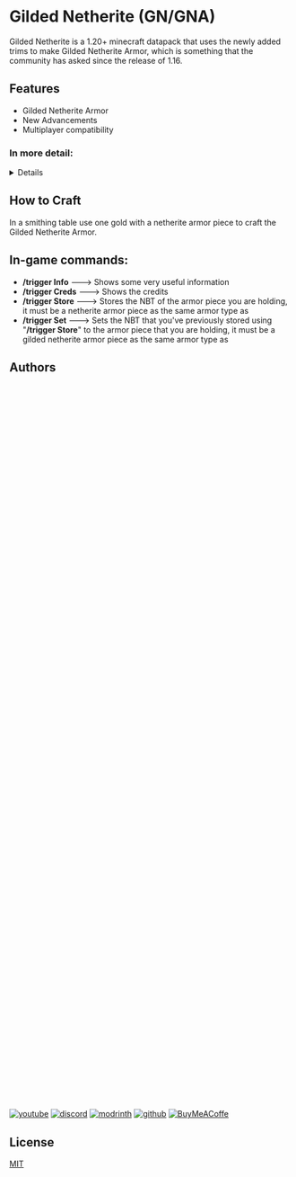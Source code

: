 # Gilded Netherite (GN/GNA)

Gilded Netherite is a 1.20+ minecraft datapack that uses the newly added trims to make Gilded Netherite Armor, which is something that the community has asked since the release of 1.16.

## Features

- Gilded Netherite Armor
- New Advancements
- Multiplayer compatibility

<h3>In more detail:</h3>
<details>
What the Gilded Armor does is makes piglins and those types of mobs friendly, just like golden armor does.
</details>

## How to Craft

In a smithing table use one gold with a netherite armor piece to craft the Gilded Netherite Armor.

## In-game commands:

- **/trigger Info** ---> Shows some very useful information
- **/trigger Creds** ---> Shows the credits
- **/trigger Store<ArmorPiece>** ---> Stores the NBT of the armor piece you are holding, it must be a netherite armor piece as the same armor type as <ArmorPiece>
- **/trigger Set<ArmorPiece>** ---> Sets the NBT that you've previously stored using "**/trigger Store<ArmorPiece>**" to the armor piece that you are holding, it must be a gilded netherite armor piece as the same armor type as <ArmorPiece>

## Authors

- Team: [Eclipse Studios](https://discord.gg/X2NTE7hkq8)
    - Main dev and artist: [@ElGeroIngles](https://modrinth.com/user/ElGeroIngles)

## FAQ

#### Q: Why did you guys made Gilded Armor unbreakable?

A: With datapacks, the only thing you can do to replicate the effect that gold armor has over piglins and those type of mobs is by liteally using it, so this datapack makes the illusion that you are wearing a combination of Netherite Armor and Gold Armor but in reality you are using gold armor. The problem is that you CAN'T edit the max durability something has, so after some thinking we decided to just make it unbreakable. I know this solution is bad because it somewhat ruins the experience but we can't do anything to fix it.

#### Q: Why are the enchants/name/lore not keeping when I craft it?

A: Using datapacks you can't NBT craft, which is what is used to keep those kind of things when crafting, without using a custom menu (which is what we did with our [BFT](https://modrinth.com/datapack/bft) datapack) so to overpass that use "**/trigger Store<ArmorPiece>**" to store the NBT of the armor piece you hold and then "**/trigger Set<ArmorPiece>**" to set the NBT to the armor piece you are holding. For more information use "**/trigger Info**" command in-game.

#### Q: Does it have multiplayer compatibility?

A: Yes it does.

#### Q: Can I modify the datapack and redistribute it?

A: Yes you can, but only if you say who the original creator is ([Eclipse Studios](https://discord.gg/X2NTE7hkq8)) and if you link the [original Modrinth page](https://modrinth.com/datapack/gna) somewhere noticeable in the project.

#### Q: Does this datapack work on newer versions?

A: If we didn't updated our datapack to the lastest update don't worry, just download the lastes one and change inside the `pack.mcmeta` of both the datapack and resourcepack the "[pack_format](https://minecraft.fandom.com/wiki/Pack_format)" value to the desired one (it may not work or at least not as intended).

#### Q: Are you guys going to make more datapacks?

A: Yes, we already have the idea for our next project and we think you will love it! It's something you won't expect so be hyped!

#### Q: Why does my Gilded Armor have the texture of gold armor?

A: Remember to also download the resourcepack to make it appear that it is not broken, go to "[Versions](https://modrinth.com/datapack/gna/versions)" > Click on the version you are using > Download the resourcepack.

#### Q: Does this datapack work on older versions?

A: No, only in 1.20+. This is due to the use of armor trims which are only accessible for 1.20 and above.

#### Q: Why only Armor?

A: The only thing that is useful is the armor so piglins don't aggro you, maybe the tools could be quicker or something but I won't be adding them, if you want to add it yourself you can.

## Bug Report/Suggestions
If you have found any bugs or have any suggestion, please reach out to us at [our discord server](https://discord.gg/X2NTE7hkq8).

## 🔗 Links
[![youtube](https://img.shields.io/badge/youtube-ff0000?style=for-the-badge&logo=youtube&logoColor=white)](https://www.youtube.com/@EclipseStudiosMC)
[![discord](https://img.shields.io/badge/discord-7289DA?style=for-the-badge&logo=discord&logoColor=white)](https://discord.gg/X2NTE7hkq8)
[![modrinth](https://img.shields.io/badge/modrinth-5AD770?style=for-the-badge&logo=modrinth&logoColor=white)](https://modrinth.com/user/EclipseStudios)
[![github](https://img.shields.io/badge/github-000000?style=for-the-badge&logo=github&logoColor=white)](https://github.com/EclipseStudiosMC)
[![BuyMeACoffe](https://img.shields.io/badge/BuyMeACoffe-ffdd02?style=for-the-badge&logo=buymeacoffee&logoColor=white)](https://www.buymeacoffee.com/ElGeroIngles)

## License

[MIT](https://choosealicense.com/licenses/mit/)

